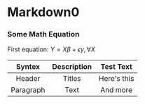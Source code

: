# Markdown0
### Some Math Equation
First equation: $Y=X\beta+\epsilon y,\forall X$

|Syntex   |Description |Test Text  |
|:-------:|:----------:|:---------:|
|Header   |Titles      |Here's this| 
|Paragraph|Text        |And more   | 
